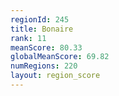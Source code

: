 ```yaml
---
regionId: 245
title: Bonaire
rank: 11
meanScore: 80.33
globalMeanScore: 69.82
numRegions: 220
layout: region_score
---
```

